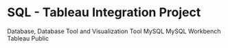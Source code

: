 # SQL - Tableau Integration Project
Database, Database Tool and Visualization Tool
MySQL
MySQL Workbench
Tableau Public
